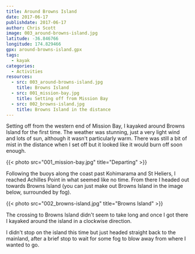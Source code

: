 ```yaml
---
title: Around Browns Island
date: 2017-06-17
publishdate: 2017-06-17
author: Chris Scott
image: 003_around-browns-island.jpg
latitude: -36.846766
longitude: 174.829466
gpx: around-browns-island.gpx
tags:
  - kayak
categories:
  - Activities
resources:
  - src: 003_around-browns-island.jpg
    title: Browns Island
  - src: 001_mission-bay.jpg
    title: Setting off from Mission Bay
  - src: 002_browns-island.jpg
    title: Browns Island in the distance
---
```


Setting off from the western end of Mission Bay, I kayaked around Browns Island for the first time.
The weather was stunning, just a very light wind and lots of sun, although it wasn't particularly warm.
There was still a bit of mist in the distance when I set off but it looked like it would burn off soon enough.

{{< photo src="001_mission-bay.jpg" title="Departing" >}}

Following the buoys along the coast past Kohimarama and St Heliers, I reached Achilles Point in what seemed like no time.
From there I headed out towards Browns Island (you can just make out Browns Island in the image below, surrounded by fog).

{{< photo src="002_browns-island.jpg" title="Browns Island" >}}

The crossing to Browns Island didn't seem to take long and once I got there I kayaked around the island in a clockwise direction.

I didn't stop on the island this time but just headed straight back to the mainland, after a brief stop to wait for some fog to blow away from where I wanted to go.
